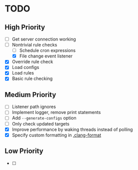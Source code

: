 # TODO
## High Priority
- [ ] Get server connection working
- [ ] Nontrivial rule checks
    - [ ] Schedule cron expressions
    - [x] File change event listener
- [x] Override rule check
- [x] Load configs
- [x] Load rules
- [x] Basic rule checking

## Medium Priority
- [ ] Listener path ignores
- [ ] Implement logger, remove print statements
- [ ] Add `--generate-configs` option
- [ ] Only check updated targets
- [x] Improve performance by waking threads instead of polling
- [x] Specify custom formatting in [.clang-format](.clang-format)

## Low Priority
- [ ]
